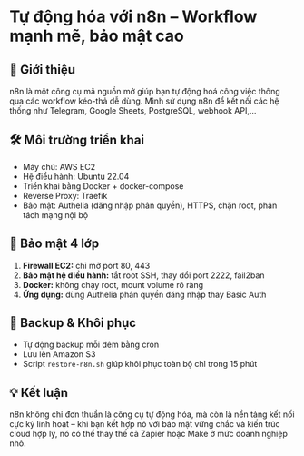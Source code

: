 # Tự động hóa với n8n – Workflow mạnh mẽ, bảo mật cao

## 🌟 Giới thiệu
n8n là một công cụ mã nguồn mở giúp bạn tự động hoá công việc thông qua các workflow kéo-thả dễ dùng. Mình sử dụng n8n để kết nối các hệ thống như Telegram, Google Sheets, PostgreSQL, webhook API,…

## 🛠️ Môi trường triển khai
- Máy chủ: AWS EC2
- Hệ điều hành: Ubuntu 22.04
- Triển khai bằng Docker + docker-compose
- Reverse Proxy: Traefik
- Bảo mật: Authelia (đăng nhập phân quyền), HTTPS, chặn root, phân tách mạng nội bộ

## 🔐 Bảo mật 4 lớp
1. **Firewall EC2:** chỉ mở port 80, 443
2. **Bảo mật hệ điều hành:** tắt root SSH, thay đổi port 2222, fail2ban
3. **Docker:** không chạy root, mount volume rõ ràng
4. **Ứng dụng:** dùng Authelia phân quyền đăng nhập thay Basic Auth

## 💾 Backup & Khôi phục
- Tự động backup mỗi đêm bằng cron
- Lưu lên Amazon S3
- Script `restore-n8n.sh` giúp khôi phục toàn bộ chỉ trong 15 phút

## 💡 Kết luận
n8n không chỉ đơn thuần là công cụ tự động hóa, mà còn là nền tảng kết nối cực kỳ linh hoạt – khi bạn kết hợp nó với bảo mật vững chắc và kiến trúc cloud hợp lý, nó có thể thay thế cả Zapier hoặc Make ở mức doanh nghiệp nhỏ.
